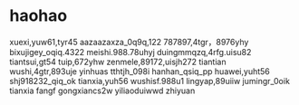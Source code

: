 # haohao
xuexi,yuw61,tyr45
aazaazaxza_0q9q,122
787897,4tgr，8976yhy
bixujigey_oqiq.4322
meishi.988.78uhyj
duingmmqzq,4rfg.uisu82
tiantsui,gt54
tuip,672yhw
zenmele,89172,uisjh272
tiantian
wushi,4gtr,893uje
yinhuas
tthtjh_098i
hanhan_qsiq_pp
huawei,yuht56
shj918232_qiq_ok
tianxia,yuh56
wushisf.988u1
lingyap,89uiiw
jumingr_0oik
tianxia
fangf
gongxiancs2w
yiliaoduiwwd
zhiyuan
